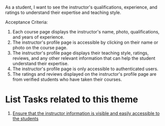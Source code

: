 As a student, I want to see the instructor's qualifications, experience, and ratings to understand their expertise and teaching style.

Acceptance Criteria:

1. Each course page displays the instructor's name, photo, qualifications, and years of experience.
2. The instructor's profile page is accessible by clicking on their name or photo on the course page.
3. The instructor's profile page displays their teaching style, ratings, reviews, and any other relevant information that can help the student understand their expertise.
4. The instructor's profile page is only accessible to authenticated users.
5. The ratings and reviews displayed on the instructor's profile page are from verified students who have taken their courses.


# List Tasks related to this theme
1. [Ensure that the instructor information is visible and easily accessible to the students](https://github.com/rishabhpatel8299/mywebclass-agile-docs/blob/main/documentation/templates/theme/initiatives/epics/stories/tasks/task_4.md)